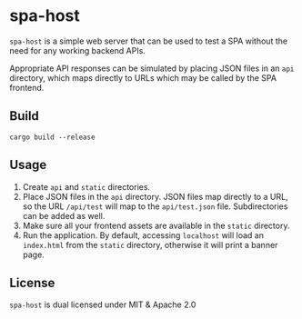 # spa-host
`spa-host` is a simple web server that can be used to test a SPA without the need for any working backend APIs.

Appropriate API responses can be simulated by placing JSON files in an `api` directory, which maps directly to URLs which may be called by the SPA frontend.

## Build

```
cargo build --release
```

## Usage

1) Create `api` and `static` directories.
2) Place JSON files in the `api` directory. JSON files map directly to a URL, so the URL `/api/test` will map to the `api/test.json` file. Subdirectories can be added as well.
3) Make sure all your frontend assets are available in the `static` directory.
4) Run the application. By default, accessing `localhost` will load an `index.html` from the `static` directory, otherwise it will print a banner page.

## License
`spa-host` is dual licensed under MIT & Apache 2.0
